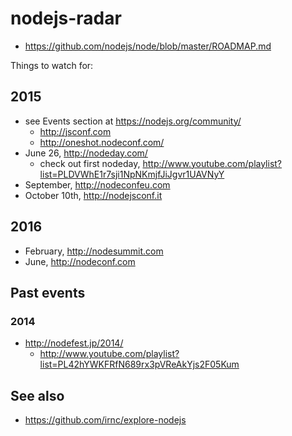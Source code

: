 # nodejs-radar

- https://github.com/nodejs/node/blob/master/ROADMAP.md

Things to watch for:

## 2015

* see Events section at https://nodejs.org/community/
  * http://jsconf.com
  * http://oneshot.nodeconf.com/
* June 26, http://nodeday.com/
  * check out first nodeday, http://www.youtube.com/playlist?list=PLDVWhE1r7sji1NpNKmjfJiJgvr1UAVNyY
* September, http://nodeconfeu.com
* October 10th, http://nodejsconf.it

## 2016

* February, http://nodesummit.com
* June, http://nodeconf.com

## Past events

### 2014

* http://nodefest.jp/2014/
  * http://www.youtube.com/playlist?list=PL42hYWKFRfN689rx3pVReAkYjs2F05Kum

## See also

* https://github.com/irnc/explore-nodejs
